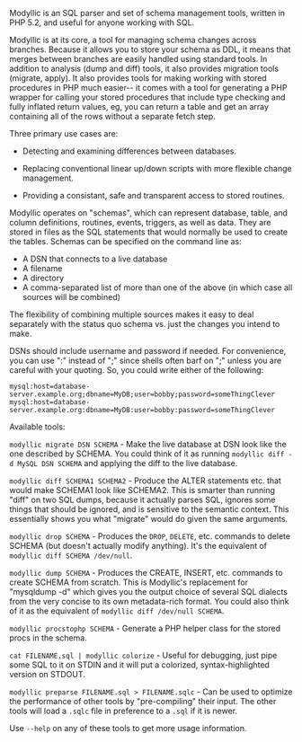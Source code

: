 Modyllic is an SQL parser and set of schema management tools, written in PHP
5.2, and useful for anyone working with SQL.

Modyllic is at its core, a tool for managing schema changes across branches.
Because it allows you to store your schema as DDL, it means that merges
between branches are easily handled using standard tools.  In addition to
analysis (dump and diff) tools, it also provides migration tools (migrate,
apply).  It also provides tools for making working with stored procedures in
PHP much easier-- it comes with a tool for generating a PHP wrapper for
calling your stored procedures that include type checking and fully inflated
return values, eg, you can return a table and get an array containing all of
the rows without a separate fetch step.

Three primary use cases are:

* Detecting and examining differences between databases.

* Replacing conventional linear up/down scripts with more flexible
  change management.

* Providing a consistant, safe and transparent access to stored routines.

Modyllic operates on "schemas", which can represent database, table, and
column definitions, routines, events, triggers, as well as data.  They are
stored in files as the SQL statements that would normally be used to create
the tables.  Schemas can be specified on the command line as:

* A DSN that connects to a live database
* A filename
* A directory
* A comma-separated list of more than one of the above (in which case
  all sources will be combined)

The flexibility of combining multiple sources makes it easy to deal
separately with the status quo schema vs. just the changes you intend
to make.

DSNs should include username and password if needed.  For convenience,
you can use ":" instead of ";" since shells often barf on ";" unless
you are careful with your quoting.  So, you could write either of the
following:

    mysql:host=database-server.example.org;dbname=MyDB;user=bobby;password=someThingClever
    mysql:host=database-server.example.org:dbname=MyDB:user=bobby:password=someThingClever

Available tools:

`modyllic migrate DSN SCHEMA` - Make the live database at DSN look like the one
described by SCHEMA.  You could think of it as running `modyllic diff -d MySQL DSN
SCHEMA` and applying the diff to the live database.

`modyllic diff SCHEMA1 SCHEMA2` - Produce the ALTER statements etc. that would
make SCHEMA1 look like SCHEMA2.  This is smarter than running "diff"
on two SQL dumps, because it actually parses SQL, ignores some things
that should be ignored, and is sensitive to the semantic context.
This essentially shows you what "migrate" would do given the same
arguments.

`modyllic drop SCHEMA` - Produces the `DROP`, `DELETE`, etc. commands to delete
SCHEMA (but doesn't actually modify anything).  It's the equivalent of
`modyllic diff SCHEMA /dev/null`.

`modyllic dump SCHEMA` - Produces the CREATE, INSERT, etc. commands to create
SCHEMA from scratch.  This is Modyllic's replacement for "mysqldump
-d" which gives you the output choice of several SQL dialects from the
very concise to its own metadata-rich format.  You could also think of
it as the equivalent of `modyllic diff /dev/null SCHEMA`.

`modyllic procstophp SCHEMA` - Generate a PHP helper class for the stored procs in the schema.

`cat FILENAME.sql | modyllic colorize` - Useful for debugging, just pipe some
SQL to it on STDIN and it will put a colorized, syntax-highlighted
version on STDOUT.

`modyllic preparse FILENAME.sql > FILENAME.sqlc` - Can be used to optimize the
performance of other tools by "pre-compiling" their input.  The other tools
will load a `.sqlc` file in preference to a `.sql` if it is newer.

Use `--help` on any of these tools to get more usage information.

